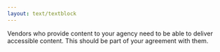 ```yaml
---
layout: text/textblock
---
```


Vendors who provide content to your agency need to be able to deliver accessible content. This should be part of your agreement with them.